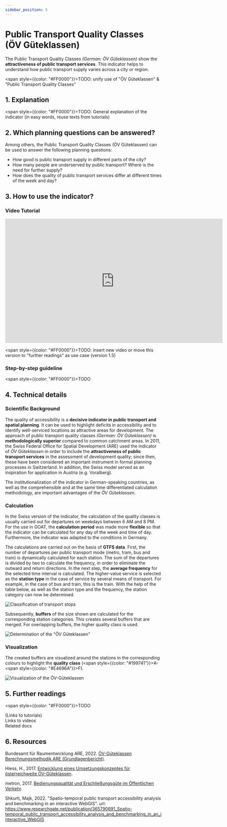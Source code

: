 ```yaml
---
sidebar_position: 5
---
```


# Public Transport Quality Classes (ÖV Güteklassen)


The Public Transport Quality Classes <i>(German: ÖV Güteklassen)</i> show the **attractiveness of public transport services**. This indicator helps to understand how public transport supply varies across a city or region. 

<span style={{color: "#FF0000"}}>TODO: unify use of "ÖV Güteklassen" & "Public Transport Quality Classes"</span> 

## 1. Explanation

<span style={{color: "#FF0000"}}>TODO: General explanation of the indicator (in easy words, reuse texts from tutorials)</span> 

## 2. Which planning questions can be answered? 

Among others, the Public Transport Quality Classes (ÖV Güteklassen) can be used to answer the following planning questions:
- How good is public transport supply in different parts of the city?
- How many people are underserved by public transport? Where is the need for further supply?
- How does the quality of public transport services differ at different times of the week and day?

## 3. How to use the indicator?

### Video Tutorial

<iframe class="embed-responsive-item" src="https://player.vimeo.com/video/766394906" frameborder="0" webkitallowfullscreen mozallowfullscreen allowfullscreen data-uk-responsive width="700" height="400"></iframe>


<span style={{color: "#FF0000"}}>TODO: insert new video or move this version to "further readings" as use case (version 1.5)</span>  

### Step-by-step guideline

<span style={{color: "#FF0000"}}>TODO</span> 

## 4. Technical details

### Scientific Background

The quality of accessibility is a **decisive indicator in public transport and spatial planning**. It can be used to highlight deficits in accessibility and to identify well-serviced locations as attractive areas for development. The approach of public transport quality classes <i>(German: ÖV Güteklassen)</i> is **methodologically superior** compared to common catchment areas. In 2011, the Swiss Federal Office for Spatial Development (ARE) used the indicator of <i>ÖV Güteklassen</i> in order to include the **attractiveness of public transport services** in the assessment of development quality; since then, these have been considered an important instrument in formal planning processes in Switzerland. In addition, the Swiss model served as an inspiration for application in Austria (e.g. Voralberg).  

The institutionalization of the indicator in German-speaking countries, as well as the comprehensible and at the same time differentiated calculation methodology, are important advantages of the <i>ÖV Güteklassen</i>. 

### Calculation

In the Swiss version of the indicator, the calculation of the quality classes is usually carried out for departures on weekdays between 6 AM and 8 PM. For the use in GOAT, the **calculation period** was made more **flexible** so that the indicator can be calculated for any day of the week and time of day. Furthermore, the indicator was adapted to the conditions in Germany. 

The calculations are carried out on the basis of **GTFS data**. First, the number of departures per public transport mode (metro, tram, bus and train) is dynamically calculated for each station. The sum of the departures is divided by two to calculate the frequency, in order to eliminate the outward and return directions. In the next step, the **average frequency** for the selected time interval is calculated. The higher-value service is selected as the **station type** in the case of service by several means of transport. For example, in the case of bus and train, this is the train. With the help of the table below, as well as the station type and the frequency, the station category can now be determined. 

![Classification of transport stops](/img/indicators/public_transport/gueteklassen/classification_stations_en.webp "Classification of transport stops")

Subsequently, **buffers** of the size shown are calculated for the corresponding station categories. This creates several buffers that are merged. For overlapping buffers, the higher quality class is used. 

![Determination of the "ÖV Güteklassen"](/img/indicators/public_transport/gueteklassen/determination_oev_gueteklasse_en.webp "Determination of public transport quality classes")

### Visualization

The created buffers are visualized around the stations in the corresponding colours to highlight the **quality class** (<span style={{color: "#199741"}}>A</span>-<span style={{color: "#E4696A"}}>F</span>).




![Visualization of the ÖV-Güteklassen](/img/indicators/public_transport/gueteklassen/visualization.png "Visualization of the ÖV-Güteklassen")

## 5. Further readings

<span style={{color: "#FF0000"}}>TODO</span> 

(Links to tutorials)  
Links to videos  
Related docs  

## 6. Resources

Bundesamt für Raumentwicklung ARE, 2022. [ÖV-Güteklassen Berechnungsmethodik ARE (Grundlagenbericht)](https://www.are.admin.ch/are/de/home/medien-und-publikationen/publikationen/verkehr/ov-guteklassen-berechnungsmethodik-are.html "Open Reference").

Hiess, H., 2017. [Entwicklung eines Umsetzungskonzeptes für österreichweite ÖV-Güteklassen](https://www.oerok.gv.at/fileadmin/user_upload/Bilder/2.Reiter-Raum_u._Region/1.OEREK/OEREK_2011/PS_RO_Verkehr/OeV-G%C3%BCteklassen_Bericht_Final_2017-04-12.pdf "Open Reference").

metron, 2017. [Bedienungsqualität und Erschließungsgüte im Öffentlichen Verkehr](https://vorarlberg.at/documents/302033/472144/1-+Schlussbericht.pdf/81c5f0d7-a0f0-54c7-e951-462cd5cf2831?t=1616147848364 "Open Reference").

Shkurti, Majk, 2022. "Spatio-temporal public transport accessibility analysis and benchmarking in an interactive WebGIS". url: https://www.researchgate.net/publication/365790691_Spatio-temporal_public_transport_accessibility_analysis_and_benchmarking_in_an_interactive_WebGIS 